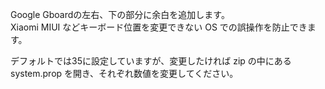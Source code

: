Google Gboardの左右、下の部分に余白を追加します。  
Xiaomi MIUI などキーボード位置を変更できない OS での誤操作を防止できます。

デフォルトでは35に設定していますが、変更したければ zip の中にある system.prop を開き、それぞれ数値を変更してください。